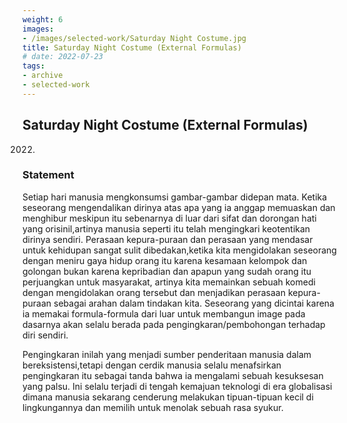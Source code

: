 ```yaml
---
weight: 6
images:
- /images/selected-work/Saturday Night Costume.jpg
title: Saturday Night Costume (External Formulas)
# date: 2022-07-23
tags:
- archive
- selected-work
---
```


## Saturday Night Costume (External Formulas)
2022.

### Statement

Setiap hari manusia mengkonsumsi gambar-gambar didepan mata. Ketika seseorang mengendalikan dirinya atas apa yang ia anggap memuaskan dan menghibur meskipun itu sebenarnya di luar dari sifat dan dorongan hati yang orisinil,artinya manusia seperti itu telah mengingkari keotentikan dirinya sendiri. Perasaan kepura-puraan dan perasaan yang mendasar untuk kehidupan sangat sulit dibedakan,ketika kita mengidolakan seseorang dengan meniru gaya hidup orang itu karena kesamaan kelompok dan golongan bukan karena kepribadian dan apapun yang sudah orang itu perjuangkan untuk masyarakat, artinya kita memainkan sebuah komedi dengan mengidolakan orang tersebut dan menjadikan perasaan kepura-puraan sebagai arahan dalam tindakan kita. Seseorang yang dicintai karena ia memakai formula-formula dari luar untuk membangun image pada dasarnya akan selalu berada pada pengingkaran/pembohongan terhadap diri sendiri. 

Pengingkaran inilah yang menjadi sumber penderitaan manusia dalam bereksistensi,tetapi dengan cerdik manusia selalu menafsirkan pengingkaran itu sebagai tanda bahwa ia mengalami sebuah kesuksesan yang palsu. Ini selalu terjadi di tengah kemajuan teknologi di era globalisasi dimana manusia sekarang cenderung melakukan tipuan-tipuan kecil di lingkungannya dan memilih untuk menolak sebuah rasa syukur.